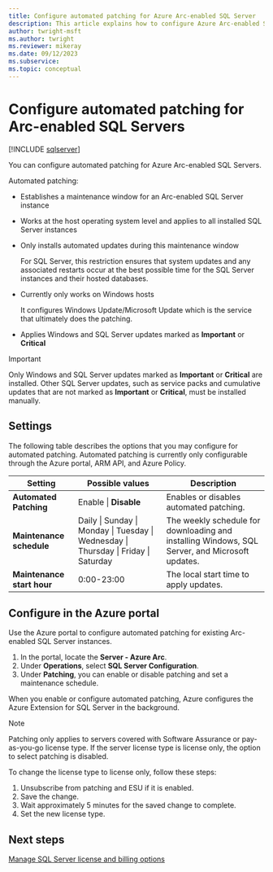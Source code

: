 ```yaml
---
title: Configure automated patching for Azure Arc-enabled SQL Server
description: This article explains how to configure Azure Arc-enabled SQL Server automated patching.
author: twright-msft
ms.author: twright
ms.reviewer: mikeray
ms.date: 09/12/2023
ms.subservice: 
ms.topic: conceptual 
---
```


# Configure automated patching for Arc-enabled SQL Servers

[!INCLUDE [sqlserver](../../includes/applies-to-version/sqlserver.md)]

You can configure automated patching for Azure Arc-enabled SQL Servers.

Automated patching:

- Establishes a maintenance window for an Arc-enabled SQL Server instance
- Works at the host operating system level and applies to all installed SQL Server instances
- Only installs automated updates during this maintenance window 

   For SQL Server, this restriction ensures that system updates and any associated restarts occur at the best possible time for the SQL Server instances and their hosted databases. 

- Currently only works on Windows hosts

   It configures Windows Update/Microsoft Update which is the service that ultimately does the patching. 

- Applies Windows and SQL Server updates marked as **Important** or **Critical**

> [!IMPORTANT]
> Only Windows and SQL Server updates marked as **Important** or **Critical** are installed. Other SQL Server updates, such as service packs and cumulative updates that are not marked as **Important** or **Critical**, must be installed manually.

## Settings

The following table describes the options that you may configure for automated patching. Automated patching is currently only configurable through the Azure portal, ARM API, and Azure Policy.

| Setting | Possible values | Description |
| --- | --- | --- |
| **Automated Patching** |Enable \| **Disable** | Enables or disables automated patching. |
| **Maintenance schedule** | Daily \| Sunday \| Monday \| Tuesday \| Wednesday \| Thursday \| Friday \| Saturday |The weekly schedule for downloading and installing Windows, SQL Server, and Microsoft updates. |
| **Maintenance start hour** |0:00-23:00 |The local start time to apply updates. |

## Configure in the Azure portal

Use the Azure portal to configure automated patching for existing Arc-enabled SQL Server instances.

1. In the portal, locate the **Server - Azure Arc**.
1. Under **Operations**, select **SQL Server Configuration**.
1. Under **Patching**, you can enable or disable patching and set a maintenance schedule.

When you enable or configure automated patching, Azure configures the Azure Extension for SQL Server in the background.

> [!NOTE]
> Patching only applies to servers covered with Software Assurance or pay-as-you-go license type. If the server license type is license only, the option to select patching is disabled.
>
> To change the license type to license only, follow these steps:
>
> 1. Unsubscribe from patching and ESU if it is enabled.
> 1. Save the change.
> 1. Wait approximately 5 minutes for the saved change to complete.
> 1. Set the new license type.
>

## Next steps

[Manage SQL Server license and billing options](manage-configuration.md)